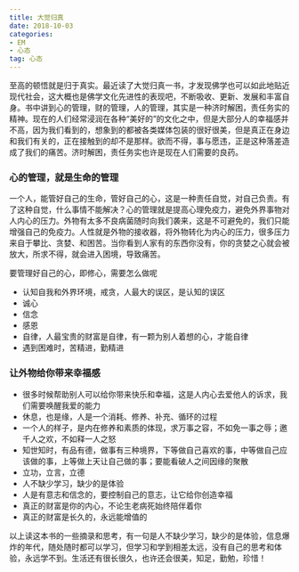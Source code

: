 ```yaml
---
title: 大觉归真
date: 2018-10-03
categories: 
- EM 
- 心态
tag: 心态 
---
```


至高的顿悟就是归于真实。最近读了大觉归真一书，才发现佛学也可以如此地贴近现代社会，这大概也是佛学文化先进性的表现吧，不断吸收、更新、发展和丰富自身。书中讲到心的管理，财的管理，人的管理，其实是一种济时解困，责任务实的精神。现在的人们经常浸润在各种“美好的”的文化之中，但是大部分人的幸福感并不高，因为我们看到的，想象到的都被各类媒体包装的很好很美，但是真正在身边和我们有关的，正在接触到的却不是那样。欲而不得，事与愿违，正是这种落差造成了我们的痛苦。济时解困，责任务实也许是现在人们需要的良药。
<!--more-->

### 心的管理，就是生命的管理
一个人，能管好自己的生命，管好自己的心，这是一种责任自觉，对自己负责。有了这种自觉，什么事情不能解决？心的管理就是提高心理免疫力，避免外界事物对人内心的压力。外物有太多不良病菌随时向我们袭来，这是不可避免的，我们只能增强自己的免疫力。人性就是外物的接收器，将外物转化为内心的压力，很多压力来自于攀比、贪婪、和困苦。当你看到人家有的东西你没有，你的贪婪之心就会被放大，所求不得，就会进入困境，导致痛苦。

要管理好自己的心，即修心，需要怎么做呢
* 认知自我和外界环境，戒贪，人最大的误区，是认知的误区
* 诚心
* 信念
* 感恩
* 自律，人最宝贵的财富是自律，有一颗为别人着想的心，才能自律
* 遇到困难时，苦精进，勤精进

### 让外物给你带来幸福感
* 很多时候帮助别人可以给你带来快乐和幸福，这是人内心去爱他人的诉求，我们需要唤醒我爱的能力
* 休息，也是缘，人是一个消耗、修养、补充、循环的过程
* 一个人的样子，是内在修养和素质的体现，求万事之容，不如免一事之辱；邀千人之欢，不如释一人之怒
* 知世知时，有品有德，做事有三种境界，下等做自己喜欢的事，中等做自己应该做的事，上等做上天让自己做的事；要能看破人之间因缘的聚散
* 立功，立言，立德
* 人不缺少学习，缺少的是体验
* 人是有意志和信念的，要控制自己的意志，让它给你创造幸福
* 真正的财富是你的内心，不论生老病死始终陪伴着你
* 真正的财富是长久的，永远能增值的

以上读这本书的一些摘录和思考，有一句是人不缺少学习，缺少的是体验，信息爆炸的年代，随处随时都可以学习，但学习和学到相差太远，没有自己的思考和体验，永远学不到。生活还有很长很久，也许还会很美，知足，勤勉，珍惜！
